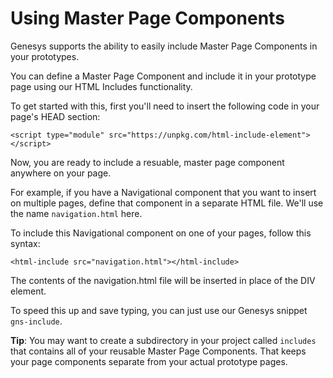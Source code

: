 Using Master Page Components
============================
Genesys supports the ability to easily include Master Page Components in your prototypes.

You can define a Master Page Component and include it in your prototype page using our HTML Includes functionality.

To get started with this, first you'll need to insert the following code in your page's HEAD section:

`````
<script type="module" src="https://unpkg.com/html-include-element"></script>
`````

Now, you are ready to include a resuable, master page component anywhere on your page.

For example, if you have a Navigational component that you want to insert on multiple pages, define that component in a separate HTML file. We'll use the name `navigation.html` here.

To include this Navigational component on one of your pages, follow this syntax:

`````
<html-include src="navigation.html"></html-include>
`````
The contents of the navigation.html file will be inserted in place of the DIV element.

To speed this up and save typing, you can just use our Genesys snippet `gns-include`.

**Tip**: You may want to create a subdirectory in your project called <code>includes</code> that contains all of your reusable Master Page Components. That keeps your page components separate from your actual prototype pages.
